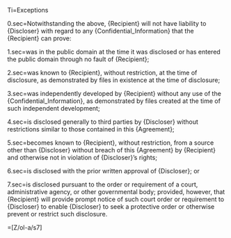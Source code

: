 
Ti=Exceptions

0.sec=Notwithstanding the above, {Recipient} will not have liability to {Discloser} with regard to any {Confidential_Information} that the {Recipient} can prove:

1.sec=was in the public domain at the time it was disclosed or has entered the public domain through no fault of {Recipient};

2.sec=was known to {Recipient}, without restriction, at the time of disclosure, as demonstrated by files in existence at the time of disclosure;

3.sec=was independently developed by {Recipient} without any use of the {Confidential_Information}, as demonstrated by files created at the time of such independent development; 

4.sec=is disclosed generally to third parties by {Discloser} without restrictions similar to those contained in this {Agreement}; 

5.sec=becomes known to {Recipient}, without restriction, from a source other than {Discloser} without breach of this {Agreement} by {Recipient} and otherwise not in violation of {Discloser}’s rights;

6.sec=is disclosed with the prior written approval of {Discloser}; or

7.sec=is disclosed pursuant to the order or requirement of a court, administrative agency, or other governmental body; provided, however, that {Recipient} will provide prompt notice of such court order or requirement to {Discloser} to enable {Discloser} to seek a protective order or otherwise prevent or restrict such disclosure.

=[Z/ol-a/s7]
